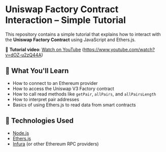 # Uniswap Factory Contract Interaction – Simple Tutorial

This repository contains a simple tutorial that explains how to interact with the **Uniswap Factory Contract** using JavaScript and Ethers.js.

🎥 **Tutorial video**: [Watch on YouTube](https://www.youtube.com/watch?v=dOZ-u2zQ44A) (https://www.youtube.com/watch?v=dOZ-u2zQ44A)

## 📘 What You'll Learn

- How to connect to an Ethereum provider
- How to access the Uniswap V3 Factory contract
- How to call read methods like `getPair`, `allPairs`, and `allPairsLength`
- How to interpret pair addresses
- Basics of using Ethers.js to read data from smart contracts

## 🧰 Technologies Used

- [Node.js](https://nodejs.org/)
- [Ethers.js](https://docs.ethers.org/)
- [Infura](https://infura.io/) (or other Ethereum RPC providers)



